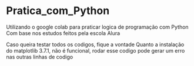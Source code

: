 # Pratica_com_Python
Utilizando o google colab para praticar logica de programação com Python
Com base nos estudos feitos pela escola Alura

Caso queira testar todos os codigos, fique a vontade
Quanto a instalação do matplotlib 3.7.1, não é funcional, rodar esse codigo pode gerar um erro nas outras linhas de codigo
